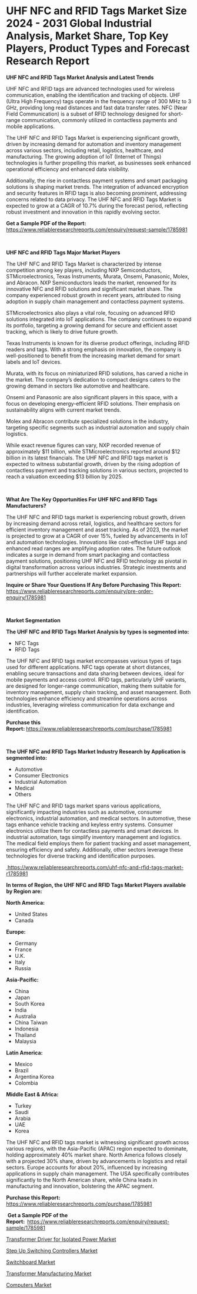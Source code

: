 <p><h1>UHF NFC and RFID Tags Market Size 2024 - 2031 Global Industrial Analysis, Market Share, Top Key Players, Product Types and Forecast Research Report</h1></p><p><strong>UHF NFC and RFID Tags Market Analysis and Latest Trends</strong></p>
<p><p>UHF NFC and RFID tags are advanced technologies used for wireless communication, enabling the identification and tracking of objects. UHF (Ultra High Frequency) tags operate in the frequency range of 300 MHz to 3 GHz, providing long read distances and fast data transfer rates. NFC (Near Field Communication) is a subset of RFID technology designed for short-range communication, commonly utilized in contactless payments and mobile applications. </p><p>The UHF NFC and RFID Tags Market is experiencing significant growth, driven by increasing demand for automation and inventory management across various sectors, including retail, logistics, healthcare, and manufacturing. The growing adoption of IoT (Internet of Things) technologies is further propelling this market, as businesses seek enhanced operational efficiency and enhanced data visibility.</p><p>Additionally, the rise in contactless payment systems and smart packaging solutions is shaping market trends. The integration of advanced encryption and security features in RFID tags is also becoming prominent, addressing concerns related to data privacy. The UHF NFC and RFID Tags Market is expected to grow at a CAGR of 10.7% during the forecast period, reflecting robust investment and innovation in this rapidly evolving sector.</p></p>
<p><strong>Get a Sample PDF of the Report:&nbsp;</strong> <a href="https://www.reliableresearchreports.com/enquiry/request-sample/1785981?utm_campaign=3&utm_medium=2&utm_source=Github&utm_content=ia&utm_term=19122024&utm_id=uhf-nfc-and-rfid-tags">https://www.reliableresearchreports.com/enquiry/request-sample/1785981</a></p>
<p>&nbsp;</p>
<p><strong>UHF NFC and RFID Tags Major Market Players</strong></p>
<p><p>The UHF NFC and RFID Tags Market is characterized by intense competition among key players, including NXP Semiconductors, STMicroelectronics, Texas Instruments, Murata, Onsemi, Panasonic, Molex, and Abracon. NXP Semiconductors leads the market, renowned for its innovative NFC and RFID solutions and significant market share. The company experienced robust growth in recent years, attributed to rising adoption in supply chain management and contactless payment systems.</p><p>STMicroelectronics also plays a vital role, focusing on advanced RFID solutions integrated into IoT applications. The company continues to expand its portfolio, targeting a growing demand for secure and efficient asset tracking, which is likely to drive future growth.</p><p>Texas Instruments is known for its diverse product offerings, including RFID readers and tags. With a strong emphasis on innovation, the company is well-positioned to benefit from the increasing market demand for smart labels and IoT devices.</p><p>Murata, with its focus on miniaturized RFID solutions, has carved a niche in the market. The company’s dedication to compact designs caters to the growing demand in sectors like automotive and healthcare.</p><p>Onsemi and Panasonic are also significant players in this space, with a focus on developing energy-efficient RFID solutions. Their emphasis on sustainability aligns with current market trends.</p><p>Molex and Abracon contribute specialized solutions in the industry, targeting specific segments such as industrial automation and supply chain logistics. </p><p>While exact revenue figures can vary, NXP recorded revenue of approximately $11 billion, while STMicroelectronics reported around $12 billion in its latest financials. The UHF NFC and RFID tags market is expected to witness substantial growth, driven by the rising adoption of contactless payment and tracking solutions in various sectors, projected to reach a valuation exceeding $13 billion by 2025.</p></p>
<p>&nbsp;</p>
<p><strong>What Are The Key Opportunities For UHF NFC and RFID Tags Manufacturers?</strong></p>
<p><p>The UHF NFC and RFID tags market is experiencing robust growth, driven by increasing demand across retail, logistics, and healthcare sectors for efficient inventory management and asset tracking. As of 2023, the market is projected to grow at a CAGR of over 15%, fueled by advancements in IoT and automation technologies. Innovations like cost-effective UHF tags and enhanced read ranges are amplifying adoption rates. The future outlook indicates a surge in demand from smart packaging and contactless payment solutions, positioning UHF NFC and RFID technology as pivotal in digital transformation across various industries. Strategic investments and partnerships will further accelerate market expansion.</p></p>
<p><strong>Inquire or Share Your Questions If Any Before Purchasing This Report:</strong> <a href="https://www.reliableresearchreports.com/enquiry/pre-order-enquiry/1785981?utm_campaign=3&utm_medium=2&utm_source=Github&utm_content=ia&utm_term=19122024&utm_id=uhf-nfc-and-rfid-tags">https://www.reliableresearchreports.com/enquiry/pre-order-enquiry/1785981</a></p>
<p>&nbsp;</p>
<p><strong>Market Segmentation</strong></p>
<p><strong>The UHF NFC and RFID Tags Market Analysis by types is segmented into:</strong></p>
<p><ul><li>NFC Tags</li><li>RFID Tags</li></ul></p>
<p><p>The UHF NFC and RFID tags market encompasses various types of tags used for different applications. NFC tags operate at short distances, enabling secure transactions and data sharing between devices, ideal for mobile payments and access control. RFID tags, particularly UHF variants, are designed for longer-range communication, making them suitable for inventory management, supply chain tracking, and asset management. Both technologies enhance efficiency and streamline operations across industries, leveraging wireless communication for data exchange and identification.</p></p>
<p><strong>Purchase this Report:&nbsp;</strong><a href="https://www.reliableresearchreports.com/purchase/1785981?utm_campaign=3&utm_medium=2&utm_source=Github&utm_content=ia&utm_term=19122024&utm_id=uhf-nfc-and-rfid-tags">https://www.reliableresearchreports.com/purchase/1785981</a></p>
<p>&nbsp;</p>
<p><strong>The UHF NFC and RFID Tags Market Industry Research by Application is segmented into:</strong></p>
<p><ul><li>Automotive</li><li>Consumer Electronics</li><li>Industrial Automation</li><li>Medical</li><li>Others</li></ul></p>
<p><p>The UHF NFC and RFID tags market spans various applications, significantly impacting industries such as automotive, consumer electronics, industrial automation, and medical sectors. In automotive, these tags enhance vehicle tracking and keyless entry systems. Consumer electronics utilize them for contactless payments and smart devices. In industrial automation, tags simplify inventory management and logistics. The medical field employs them for patient tracking and asset management, ensuring efficiency and safety. Additionally, other sectors leverage these technologies for diverse tracking and identification purposes.</p></p>
<p><a href="https://www.reliableresearchreports.com/uhf-nfc-and-rfid-tags-market-r1785981?utm_campaign=3&utm_medium=2&utm_source=Github&utm_content=ia&utm_term=19122024&utm_id=uhf-nfc-and-rfid-tags">&nbsp;https://www.reliableresearchreports.com/uhf-nfc-and-rfid-tags-market-r1785981</a></p>
<p><strong>In terms of Region, the UHF NFC and RFID Tags Market Players available by Region are:</strong></p>
<p>
    <p> <strong> North America: </strong>
        <ul>
            <li>United States</li>
            <li>Canada</li>
        </ul>
        </p> 
    <p> <strong> Europe: </strong>
        <ul>
            <li>Germany</li>
            <li>France</li>
            <li>U.K.</li>
            <li>Italy</li>
            <li>Russia</li>
        </ul>
        </p> 
    <p> <strong> Asia-Pacific: </strong>
        <ul>
            <li>China</li>
            <li>Japan</li>
            <li>South Korea</li>
            <li>India</li>
            <li>Australia</li>
            <li>China Taiwan</li>
            <li>Indonesia</li>
            <li>Thailand</li>
            <li>Malaysia</li>
        </ul>
        </p> 
    <p> <strong> Latin America: </strong>
        <ul>
            <li>Mexico</li>
            <li>Brazil</li>
            <li>Argentina Korea</li>
            <li>Colombia</li>
        </ul>
        </p> 
    <p> <strong> Middle East & Africa: </strong>
        <ul>
            <li>Turkey</li>
            <li>Saudi</li>
            <li>Arabia</li>
            <li>UAE</li>
            <li>Korea</li>
        </ul>
    </p>
    </p>
<p><p>The UHF NFC and RFID tags market is witnessing significant growth across various regions, with the Asia-Pacific (APAC) region expected to dominate, holding approximately 40% market share. North America follows closely with a projected 30% share, driven by advancements in logistics and retail sectors. Europe accounts for about 20%, influenced by increasing applications in supply chain management. The USA specifically contributes significantly to the North American share, while China leads in manufacturing and innovation, bolstering the APAC segment.</p></p>
<p><strong>Purchase this Report: </strong><a href="https://www.reliableresearchreports.com/purchase/1785981?utm_campaign=3&utm_medium=2&utm_source=Github&utm_content=ia&utm_term=19122024&utm_id=uhf-nfc-and-rfid-tags">https://www.reliableresearchreports.com/purchase/1785981</a></p>
<p>&nbsp;<strong>Get a Sample PDF of the Report:&nbsp;&nbsp;</strong><a href="https://www.reliableresearchreports.com/enquiry/request-sample/1785981?utm_campaign=3&utm_medium=2&utm_source=Github&utm_content=ia&utm_term=19122024&utm_id=uhf-nfc-and-rfid-tags">https://www.reliableresearchreports.com/enquiry/request-sample/1785981</a></p>
<p><strong></strong></p>
<p><p><a href="https://github.com/mauripalmi/Market-Research-Report-List-5/blob/main/transformer-driver-for-isolated-power-market.md?utm_campaign=3&utm_medium=2&utm_source=Github&utm_content=ia&utm_term=19122024&utm_id=uhf-nfc-and-rfid-tags">Transformer Driver for Isolated Power Market</a></p><p><a href="https://github.com/gulaimolin/Market-Research-Report-List-6/blob/main/step-up-switching-controllers-market.md?utm_campaign=3&utm_medium=2&utm_source=Github&utm_content=ia&utm_term=19122024&utm_id=uhf-nfc-and-rfid-tags">Step Up Switching Controllers Market</a></p><p><a href="https://www.linkedin.com/pulse/emerging-trends-switchboard-market-global-outlook-future-rtzef?utm_campaign=3&utm_medium=2&utm_source=Github&utm_content=ia&utm_term=19122024&utm_id=uhf-nfc-and-rfid-tags">Switchboard Market</a></p><p><a href="https://www.linkedin.com/pulse/examining-ups-downs-transformer-manufacturing-market-size-s7xve?utm_campaign=3&utm_medium=2&utm_source=Github&utm_content=ia&utm_term=19122024&utm_id=uhf-nfc-and-rfid-tags">Transformer Manufacturing Market</a></p><p><a href="https://www.linkedin.com/pulse/based-recent-market-research-computers-set-experience-robust-ogmhe?utm_campaign=3&utm_medium=2&utm_source=Github&utm_content=ia&utm_term=19122024&utm_id=uhf-nfc-and-rfid-tags">Computers Market</a></p></p>